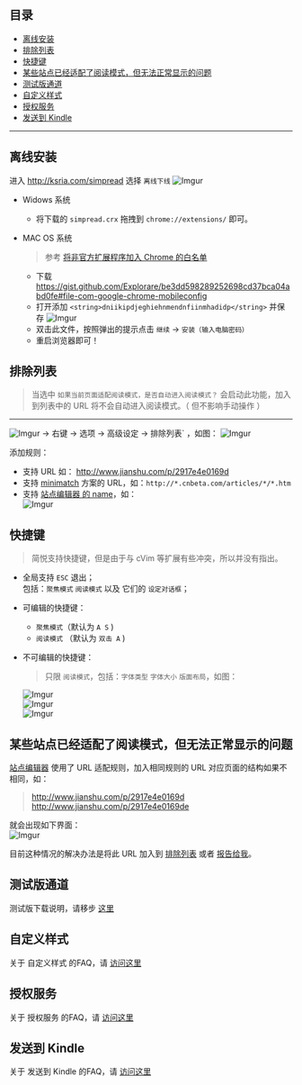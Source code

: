 目录
---
- [离线安装](https://github.com/Kenshin/simpread/wiki/入门指南（-操作指引-）#离线安装)
- [排除列表](https://github.com/Kenshin/simpread/wiki/入门指南（-操作指引-）#排除列表)
- [快捷键](https://github.com/Kenshin/simpread/wiki/入门指南（-操作指引-）#快捷键)
- [某些站点已经适配了阅读模式，但无法正常显示的问题](https://github.com/Kenshin/simpread/wiki/%E5%85%A5%E9%97%A8%E6%8C%87%E5%8D%97%EF%BC%88-%E6%93%8D%E4%BD%9C%E6%8C%87%E5%BC%95-%EF%BC%89#%E6%9F%90%E4%BA%9B%E7%AB%99%E7%82%B9%E5%B7%B2%E7%BB%8F%E9%80%82%E9%85%8D%E4%BA%86%E9%98%85%E8%AF%BB%E6%A8%A1%E5%BC%8F%E4%BD%86%E6%97%A0%E6%B3%95%E6%AD%A3%E5%B8%B8%E6%98%BE%E7%A4%BA%E7%9A%84%E9%97%AE%E9%A2%98)
- [测试版通道](https://github.com/Kenshin/simpread/wiki/%E5%85%A5%E9%97%A8%E6%8C%87%E5%8D%97%EF%BC%88-%E6%93%8D%E4%BD%9C%E6%8C%87%E5%BC%95-%EF%BC%89#%E6%B5%8B%E8%AF%95%E7%89%88%E9%80%9A%E9%81%93)
- [自定义样式](https://github.com/Kenshin/simpread/wiki/FAQ#%E8%87%AA%E5%AE%9A%E4%B9%89%E6%A0%B7%E5%BC%8F)
- [授权服务](https://github.com/Kenshin/simpread/wiki/FAQ#%E6%8E%88%E6%9D%83%E6%9C%8D%E5%8A%A1)
- [发送到 Kindle](https://github.com/Kenshin/simpread/wiki/FAQ#%E5%8F%91%E9%80%81%E5%88%B0-kindle)

***

离线安装
---

进入 http://ksria.com/simpread 选择 `离线下线`
![Imgur](http://i.imgur.com/ocmtcSpl.png)

- Widows 系统
  - 将下载的 `simpread.crx` 拖拽到  `chrome://extensions/` 即可。

- MAC OS 系统
  > 参考 [将非官方扩展程序加入 Chrome 的白名单](https://hencolle.com/2016/10/16/baidu_exporter/)
  - 下载 https://gist.github.com/Explorare/be3dd598289252698cd37bca04abd0fe#file-com-google-chrome-mobileconfig
  - 打开添加 `<string>dniikipdjeghiehnmendnfiinmhadidp</string>` 并保存
    ![Imgur](http://i.imgur.com/QozEOJGl.png)
  - 双击此文件，按照弹出的提示点击 `继续` → `安装（输入电脑密码）`
  - 重启浏览器即可！

排除列表
---

> 当选中 `如果当前页面适配阅读模式，是否自动进入阅读模式？` 会启动此功能，加入到列表中的 URL 将不会自动进入阅读模式。（ 但不影响手动操作 ）
---
![Imgur](http://i.imgur.com/dyROEBi.png) → 右键 → 选项 → 高级设定 → 排除列表` ，如图：
![Imgur](http://i.imgur.com/CdoZOkUl.png)

添加规则：
- 支持 URL 如： http://www.jianshu.com/p/2917e4e0169d
- 支持 [minimatch](https://github.com/isaacs/minimatch) 方案的 URL，如：`http://*.cnbeta.com/articles/*/*.htm`
- 支持 [站点编辑器 的 name](https://github.com/Kenshin/simpread/wiki/站点编辑器#对应字段)，如：  
![Imgur](http://i.imgur.com/IFc5kAEl.png) 

快捷键
---
> 简悦支持快捷键，但是由于与 cVim 等扩展有些冲突，所以并没有指出。

- 全局支持 `ESC` 退出；  
  包括：`聚焦模式` `阅读模式` 以及 它们的 `设定对话框`；

- 可编辑的快捷键：
   - `聚焦模式`（默认为 `A S` ) 
   - `阅读模式` （默认为 `双击 A` ) 

- 不可编辑的快捷键：
  > 只限 `阅读模式`，包括：`字体类型` `字体大小` `版面布局`，如图：  
  
  ![Imgur](http://i.imgur.com/KgIhnoVl.png)  
  ![Imgur](http://i.imgur.com/Y7vCUFll.png)  
  ![Imgur](http://i.imgur.com/ebbvkIDl.png) 

某些站点已经适配了阅读模式，但无法正常显示的问题
---

[站点编辑器](https://github.com/Kenshin/simpread/wiki/站点编辑器) 使用了 URL 适配规则，加入相同规则的 URL 对应页面的结构如果不相同，如：  

> http://www.jianshu.com/p/2917e4e0169d  
> http://www.jianshu.com/p/2917e4e0169de

就会出现如下界面：  
![Imgur](http://i.imgur.com/jckXO4yl.png)

目前这种情况的解决办法是将此 URL 加入到 [排除列表](https://github.com/Kenshin/simpread/wiki/入门指南（-操作指引-）#排除列表) 或者 [报告给我](https://github.com/Kenshin/simpread/issues/new)。

测试版通道
---
测试版下载说明，请移步 [这里](https://github.com/Kenshin/simpread/wiki/%E6%B5%8B%E8%AF%95%E7%89%88)

自定义样式
---
关于 自定义样式 的FAQ，请 [访问这里](https://github.com/Kenshin/simpread/wiki/%E8%87%AA%E5%AE%9A%E4%B9%89%E6%A0%B7%E5%BC%8F)

授权服务
---
关于 授权服务 的FAQ，请 [访问这里](https://github.com/Kenshin/simpread/wiki/%E6%8E%88%E6%9D%83%E6%9C%8D%E5%8A%A1)

发送到 Kindle
---
关于 发送到 Kindle 的FAQ，请 [访问这里](https://github.com/Kenshin/simpread/wiki/%E5%8F%91%E9%80%81%E5%88%B0-Kindle)